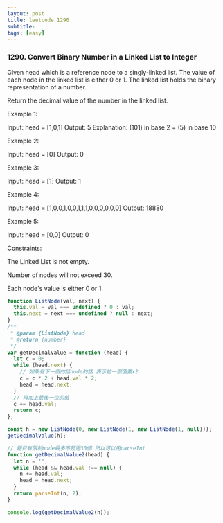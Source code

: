 ```yaml
---
layout: post
title: leetcode 1290
subtitle:
tags: [easy]
---
```


### 1290. Convert Binary Number in a Linked List to Integer

Given head which is a reference node to a singly-linked list. The value of each node in the linked list is either 0 or 1. The linked list holds the binary representation of a number.

Return the decimal value of the number in the linked list.

Example 1:

Input: head = [1,0,1]
Output: 5
Explanation: (101) in base 2 = (5) in base 10

Example 2:

Input: head = [0]
Output: 0

Example 3:

Input: head = [1]
Output: 1

Example 4:

Input: head = [1,0,0,1,0,0,1,1,1,0,0,0,0,0,0]
Output: 18880

Example 5:

Input: head = [0,0]
Output: 0

Constraints:

The Linked List is not empty.

Number of nodes will not exceed 30.

Each node's value is either 0 or 1.

```javascript
function ListNode(val, next) {
  this.val = val === undefined ? 0 : val;
  this.next = next === undefined ? null : next;
}
/**
 * @param {ListNode} head
 * @return {number}
 */
var getDecimalValue = function (head) {
  let c = 0;
  while (head.next) {
    // 如果有下一個的話node的話 表示前一個值要x2
    c = c * 2 + head.val * 2;
    head = head.next;
  }
  // 再加上最後一位的值
  c += head.val;
  return c;
};

const h = new ListNode(0, new ListNode(1, new ListNode(1, null)));
getDecimalValue(h);

// 題目有限制node最多不超過30個 所以可以用parseInt
function getDecimalValue2(head) {
  let n = '';
  while (head && head.val !== null) {
    n += head.val;
    head = head.next;
  }
  return parseInt(n, 2);
}

console.log(getDecimalValue2(h));
```
